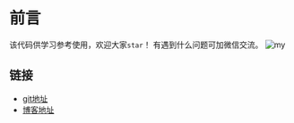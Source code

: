 # 前言
该代码供学习参考使用，欢迎大家`star`！
有遇到什么问题可加微信交流。
![my](https://qiukai666.gitee.io/treasuremap/assets/img/my.5a326e45.jpg)

## 链接
- [git地址](https://github.com/GitHubForQiuKai/quick-cli)
- [博客地址](https://qiukai666.gitee.io/treasureMap/blog/%E6%89%8B%E5%86%99vue%E7%B3%BB%E5%88%97/%E6%89%8B%E5%86%99vue%E7%B3%BB%E5%88%97%EF%BC%88%E5%BA%8F%EF%BC%89.html#%E8%AE%A1%E5%88%92%E5%AE%89%E6%8E%92)